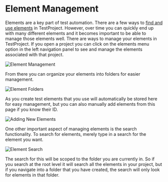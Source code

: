 # Element Management

Elements are a key part of test automation. There are a few ways to [find and use elements](../../using-the-smart-test-recorder/finding-and-using-elements/) in TestProject. However, over time you can quickly end up with many different elements and it becomes important to be able to manage those elements well. There are ways to manage your elements in TestProject. If you open a project you can click on the elements menu option in the left navigation panel to see and manage the elements associated with that project.

![Element Management](<../../.gitbook/assets/image (20).png>)

From there you can organize your elements into folders for easier management.

![Element Folders](<../../.gitbook/assets/image (5).png>)

As you create test elements that you use will automatically be stored here for easy management, but you can also manually add elements from this page if you know their ID.

![Adding New Elements](<../../.gitbook/assets/image (81) (4).png>)

One other important aspect of managing elements is the search functionality. To search for elements, merely type in a search for the element you want.

![Element Search](<../../.gitbook/assets/image (33) (1).png>)

The search for this will be scoped to the folder you are currently in. So if you search at the root level it will search all the elements in your project, but if you navigate into a folder that you have created, the search will only look for elements in that folder.&#x20;
